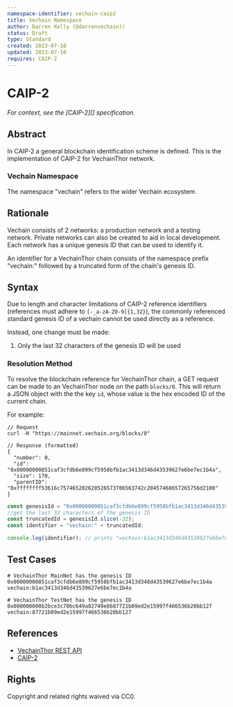 ```yaml
---
namespace-identifier: vechain-caip2
title: Vechain Namespace
author: Darren Kelly (@darrenvechain))
status: Draft
type: Standard
created: 2023-07-10
updated: 2023-07-10
requires: CAIP-2
---
```


# CAIP-2
*For context, see the [CAIP-2][] specification.*


## Abstract

In CAIP-2 a general blockchain identification scheme is defined. This is the
implementation of CAIP-2 for VechainThor network.

### Vechain Namespace

The namespace "vechain" refers to the wider Vechain ecosystem.

## Rationale

Vechain consists of 2 networks: a production network and a testing network. Private networks can also be created to aid in local development. Each network has a unique genesis ID that can be used to identify it.

An identifier for a VechainThor chain consists of the namespace prefix "vechain:"
followed by a truncated form of the chain's genesis ID.

## Syntax

Due to length and character limitations of CAIP-2 reference identifiers
(references must adhere to `[-_a-zA-Z0-9]{1,32}`), the commonly referenced
standard genesis ID of a vechain cannot be used
directly as a reference.

Instead, one change must be made:
1. Only the last 32 characters of the genesis ID will be used

### Resolution Method

To resolve the blockchain reference for VechainThor chain, a GET request can be
made to an VechainThor node on the path `blocks/0`. This will return
a JSON object with the the key `id`, whose value is the hex encoded ID of the current chain.

For example:

```jsonc
// Request
curl -H "https://mainnet.vechain.org/blocks/0"

// Response (formatted)
{
  "number": 0,
  "id": "0x00000000851caf3cfdb6e899cf5958bfb1ac3413d346d43539627e6be7ec1b4a",
  "size": 170,
  "parentID": "0xffffffff53616c757465202620526573706563742c20457468657265756d2100"
}
```

```javascript
const genesisId = "0x00000000851caf3cfdb6e899cf5958bfb1ac3413d346d43539627e6be7ec1b4a";
//get the last 32 characters of the genesis ID
const truncatedId = genesisId.slice(-32);
const identifier = "vechain:" + truncatedId;

console.log(identifier); // prints "vechain:b1ac3413d346d43539627e6be7ec1b4a"
```

## Test Cases

```
# VechainThor MainNet has the genesis ID 0x00000000851caf3cfdb6e899cf5958bfb1ac3413d346d43539627e6be7ec1b4a
vechain:b1ac3413d346d43539627e6be7ec1b4a

# VechainThor TestNet has the genesis ID 0x000000000b2bce3c70bc649a02749e8687721b09ed2e15997f466536b20bb127
vechain:87721b09ed2e15997f466536b20bb127
```

## References

- [VechainThor REST API](https://docs.vechain.org/thor/thorest-api)
- [CAIP-2](https://github.com/ChainAgnostic/CAIPs/blob/master/CAIPs/caip-2.md)

## Rights

Copyright and related rights waived via CC0.